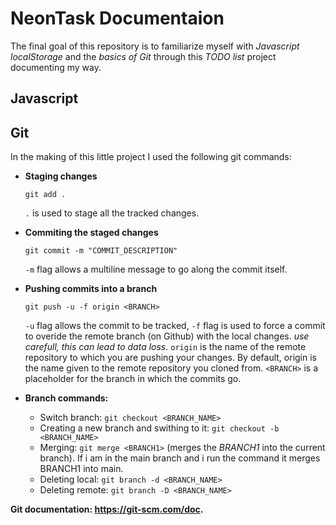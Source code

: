 # NeonTask Documentaion
The final goal of this repository is to familiarize myself with _Javascript localStorage_ and the _basics of Git_ through this _TODO list_ project documenting my way.

## Javascript

## Git

In the making of this little project I used the following git commands:

- **Staging changes**
    ```
    git add .
    ```
    `.` is used to stage all the tracked changes.

- **Commiting the staged changes**
    ```
    git commit -m "COMMIT_DESCRIPTION"
    ```
    `-m` flag allows a multiline message to go along the commit itself.

- **Pushing commits into a branch**
    ```
    git push -u -f origin <BRANCH>
    ```
    `-u` flag allows the commit to be tracked, `-f` flag is used to force a commit to overide the remote branch (on Github) with the local changes. _use carefull, this can lead to data loss_.
    `origin` is the name of the remote repository to which you are pushing your changes. By default, origin is the name given to the remote repository you cloned from. `<BRANCH>` is a placeholder for the branch in which the commits go.

- **Branch commands:**
    - Switch branch: ``git checkout <BRANCH_NAME>``
    - Creating a new branch and swithing to it: ``git checkout -b <BRANCH_NAME>``
    - Merging: ``git merge <BRANCH1>`` (merges the _BRANCH1_ into the current branch). If i am in the main branch and i run the command it merges BRANCH1 into main.
    - Deleting local: ``git branch -d <BRANCH_NAME>``
    - Deleting remote: ``git branch -D <BRANCH_NAME>``

__Git documentation: https://git-scm.com/doc.__